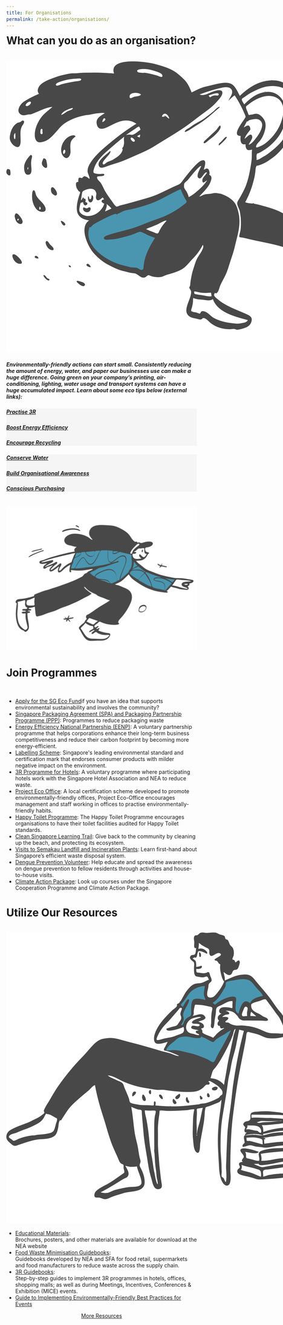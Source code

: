 ```yaml
---
title: For Organisations
permalink: /take-action/organisations/
---
```

<head>
<link href="https://cdnjs.cloudflare.com/ajax/libs/font-awesome/5.13.0/css/all.min.css" rel="stylesheet">
</head>

<!-- not sure why margin top exists here -->
<h1 style="margin-top: 0px"><b> What can you do as an organisation?</b></h1>

<div class='container' id='org'>
    <div class='grid-row'>
        <div class='grid-column'>
            <img src="/images/take-action-4.svg" style="max-width:50vh; margin-top:20px">
        </div> 
    </div>
    <div>
    <h5>Environmentally-friendly actions can start small. Consistently reducing the amount of energy, water, and paper our businesses use can make a huge difference. Going green on your company’s printing, air-conditioning, lighting, water usage and transport systems can have a huge accumulated impact. Learn about some eco tips below <em>(external links):</em></h5>
    </div>
<!-- used id #org for line below to select link CSS instead of inline styles, refer to CSS -->
    <div class='grid-row' style="background-color:#f5f5f5;">
        <div class='grid-column'>
            <div>
            <h5><i class="fas fa-recycle"></i></h5></div>
            <div>
                <h5><a href="https://www.nea.gov.sg/our-services/waste-management/3r-programmes-and-resources/waste-minimisation-and-recycling/at-work">Practise 3R</a></h5>
            </div>
        </div>
        <div class='grid-column'>
            <div>
            <h5><i class="fas fa-plug"></i></h5></div>
            <div>
                <h5><a href="https://www.e2singapore.gov.sg/households/saving-energy-at-home/energy-saving-tips/more-energy-saving-practices-at-home">Boost Energy Efficiency</a></h5>
            </div>
        </div>
        <div class='grid-column'>
            <div>
            <h5><i class="fas fa-dumpster"></i></h5></div>
            <div>
                <h5><a href="https://www.sec.org.sg/ecooffice/waste-management-recycling.php">Encourage Recycling</a></h5>
            </div>
        </div>
    </div>
    <div class='grid-row' style="background-color:#f5f5f5;">
        <div class='grid-column'>
            <div>
            <h5><i class="fas fa-hand-holding-water"></i></h5></div>
            <div>
                <h5><a href="https://www.pub.gov.sg/savewater/atwork">Conserve Water</a></h5>
            </div>
        </div>
        <div class='grid-column'>
            <div>
            <h5><i class="fas fa-universal-access"></i></h5></div>
            <div>
                <h5><a href="https://www.sec.org.sg/ecooffice/organisational-awareness.php">Build Organisational Awareness</a></h5>
            </div>
        </div>
        <div class='grid-column'>
            <div>
            <h5><i class="fas fa-shopping-cart"></i></h5></div>
            <div>
                <h5><a href="https://www.sec.org.sg/ecooffice/purchasing-operation.php">Conscious Purchasing</a></h5>
            </div>
        </div>
    </div>
</div>

<br>

  <div class='grid-row'>
    <div class='grid-column'>
        <img src="/images/take-action-5.svg">
    </div>
    <div class='grid-column double-column'>
        <div class='lists'>
            <h1><b>Join Programmes</b></h1><br>
                <ul>
                <li><a href="/sgecofund/">Apply for the SG Eco Fund</a>if you have an idea that supports environmental sustainability and involves the community?</li>
                <li><a href="https://www.nea.gov.sg/programmes-grants/schemes/singapore-packaging-arrangement">Singapore Packaging Agreement (SPA) and Packaging Partnership Programme (PPP)</a>: Programmes to reduce packaging waste</li>
                <li><a href="https://www.e2singapore.gov.sg/programmes-and-grants/programmes/energy-efficiency-national-partnership">Energy Efficiency National Partnership (EENP)</a>: A voluntary partnership programme that helps corporations enhance their long-term business competitiveness and reduce their carbon footprint by becoming more energy-efficient.</li>
                <li><a href="http://sgls.sec.org.sg/">Labelling Scheme</a>: Singapore&#39;s leading environmental standard and certification mark that endorses consumer products with milder negative impact on the environment.</li>
                <li><a href="https://www.nea.gov.sg/our-services/waste-management/3r-programmes-and-resources/waste-minimisation-and-recycling/at-work">3R Programme for Hotels</a>: A voluntary programme where participating hotels work with the Singapore Hotel Association and NEA to reduce waste.</li>
                <li><a href="https://sec.org.sg/our-programmes/eco-certifications/">Project Eco Office</a>: A local certification scheme developed to promote environmentally-friendly offices, Project Eco-Office encourages management and staff working in offices to practise environmentally-friendly habits.</li>
                <li><a href="http://www.toilet.org.sg/projects3_2.html">Happy Toilet Programme</a>: The Happy Toilet Programme encourages organisations to have their toilet facilities audited for Happy Toilet standards.</li>
                <li><a href="https://www.nea.gov.sg/programmes-grants/learning-journeys/clean-singapore-learning-trail">Clean Singapore Learning Trail</a>: Give back to the community by cleaning up the beach, and protecting its ecosystem.</li>
                <li><a href="https://www.nea.gov.sg/our-services/waste-management/3r-programmes-and-resources/waste-management-infrastructure/semakau-landfill">Visits to Semakau Landfill and Incineration Plants</a>: Learn first-hand about Singapore’s efficient waste disposal system.</li>
                <li><a href="https://www.nea.gov.sg/programmes-grants/volunteering">Dengue Prevention Volunteer</a>: Help educate and spread the awareness on dengue prevention to fellow residents through activities and house-to-house visits. </li>
                <li><a href="/../resources/cap-courses.docx">Climate Action Package</a>: Look up courses under the Singapore Cooperation Programme and Climate Action Package. </li>
                </ul>
        </div>
    </div>
</div>


<div class='grid-row' style="padding-bottom:0px">
    <div class='grid-column'>
            <h1><b>Utilize Our Resources</b></h1><br>
        <img src="/images/take-action-6.svg" style="max-width:33vh;">
    </div> 
</div>

-   [Educational Materials](https://www.nea.gov.sg/corporate-functions/resources/educational-materials/exhibits):  
Brochures, posters, and other materials are available for download at the NEA website
-   [Food Waste Minimisation Guidebooks](https://www.nea.gov.sg/our-services/waste-management/3r-programmes-and-resources/food-waste-management):  
Guidebooks developed by NEA and SFA for food retail, supermarkets and food manufacturers to reduce waste across the supply chain.
-   [3R Guidebooks](https://www.nea.gov.sg/our-services/waste-management/3r-programmes-and-resources/3r-guidebooks):  
Step-by-step guides to implement 3R programmes in hotels, offices, shopping malls; as well as during Meetings, Incentives, Conferences & Exhibition (MICE) events.
-   [Guide to Implementing Environmentally-Friendly Best Practices for Events](http://www.mse.gov.sg/top/faqs/guide-to-environmentally-friendly-practices-for-events)

<center><a class="button_david" href="/resources/">More Resources</a></center>
